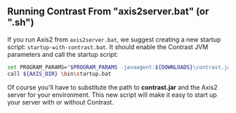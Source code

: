 <!--
title: "Installing on Axis2"
description: "Axis2 installation process using Windows or startup script"
tags: "java agent installation Axis"
-->


## Running Contrast From "axis2server.bat" (or ".sh")

If you run Axis2 from `axis2server.bat`, we suggest creating a new startup script: `startup-with-contrast.bat`. It should enable the Contrast JVM parameters and call the startup script:

``` sh
set PROGRAM_PARAMS="$PROGRAM_PARAMS -javaagent:${DOWNLOADS}\contrast.jar"
call ${AXIS_DIR} \bin\startup.bat
```


Of course you'll have to substitute the path to **contrast.jar** and the Axis2 server for your environment. This new script will make it easy to start up your server with or without Contrast.